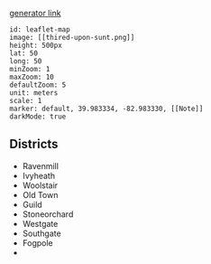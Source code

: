[generator link](https://watabou.github.io/city-generator/?size=30&seed=597323011&greens=1&farms=1&citadel=1&urban_castle=1&plaza=1&temple=1&walls=1&shantytown=1&coast=0&river=0&hub=1)

```leaflet
id: leaflet-map
image: [[thired-upon-sunt.png]]
height: 500px
lat: 50
long: 50
minZoom: 1
maxZoom: 10
defaultZoom: 5
unit: meters
scale: 1
marker: default, 39.983334, -82.983330, [[Note]]
darkMode: true
```

## Districts

- Ravenmill
- Ivyheath
- Woolstair
- Old Town
- Guild
- Stoneorchard
- Westgate
- Southgate
- Fogpole
- 